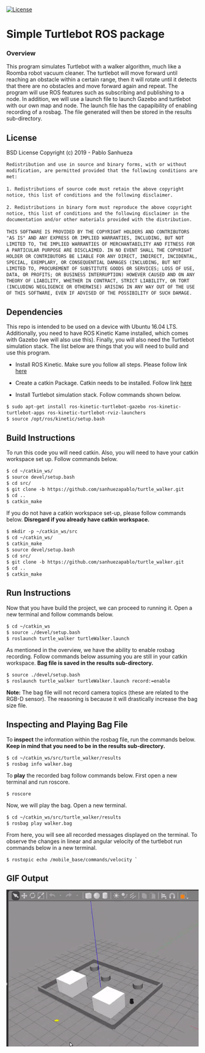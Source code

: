 [![License](https://img.shields.io/badge/License-BSD%202--Clause-orange.svg)](https://opensource.org/licenses/BSD-2-Clause)

# Simple Turtlebot ROS package #

### Overview

This program simulates Turtlebot with a walker algorithm, much like a Roomba robot vacuum cleaner. The turtlebot will move forward until reaching an obstacle within a certain range, then it will rotate until it detects that there are no obstacles and move forward again and repeat. The program will use ROS features such as subscribing and publishing to a node. In addition, we will use a launch file to launch Gazebo and turtlebot with our own map and node. The launch file has the capapibility of enabling recording of a rosbag. The file generated will then be stored in the results sub-directory. 


## License

BSD License
Copyright (c) 2019 - Pablo Sanhueza

```
Redistribution and use in source and binary forms, with or without modification, are permitted provided that the following conditions are met:

1. Redistributions of source code must retain the above copyright notice, this list of conditions and the following disclaimer.

2. Redistributions in binary form must reproduce the above copyright notice, this list of conditions and the following disclaimer in the documentation and/or other materials provided with the distribution.

THIS SOFTWARE IS PROVIDED BY THE COPYRIGHT HOLDERS AND CONTRIBUTORS "AS IS" AND ANY EXPRESS OR IMPLIED WARRANTIES, INCLUDING, BUT NOT LIMITED TO, THE IMPLIED WARRANTIES OF MERCHANTABILITY AND FITNESS FOR A PARTICULAR PURPOSE ARE DISCLAIMED. IN NO EVENT SHALL THE COPYRIGHT HOLDER OR CONTRIBUTORS BE LIABLE FOR ANY DIRECT, INDIRECT, INCIDENTAL, SPECIAL, EXEMPLARY, OR CONSEQUENTIAL DAMAGES (INCLUDING, BUT NOT LIMITED TO, PROCUREMENT OF SUBSTITUTE GOODS OR SERVICES; LOSS OF USE, DATA, OR PROFITS; OR BUSINESS INTERRUPTION) HOWEVER CAUSED AND ON ANY THEORY OF LIABILITY, WHETHER IN CONTRACT, STRICT LIABILITY, OR TORT (INCLUDING NEGLIGENCE OR OTHERWISE) ARISING IN ANY WAY OUT OF THE USE OF THIS SOFTWARE, EVEN IF ADVISED OF THE POSSIBILITY OF SUCH DAMAGE.
```

## Dependencies

This repo is intended to be used on a device with Ubuntu 16.04 LTS. Additionally, you need to have ROS Kinetic Kame installed, which comes with Gazebo (we will also use this). Finally, you will also need the Turtlebot simulation stack. The list below are things that you will need to build and use this program.

- Install ROS Kinetic. Make sure you follow all steps. Please follow link [here](http://wiki.ros.org/kinetic/Installation/Ubuntu)

- Create a catkin Package. Catkin needs to be installed. Follow link [here](http://wiki.ros.org/catkin)

- Install Turtlebot simulation stack. Follow commands shown below.

```
$ sudo apt-get install ros-kinetic-turtlebot-gazebo ros-kinetic-turtlebot-apps ros-kinetic-turtlebot-rviz-launchers
$ source /opt/ros/kinetic/setup.bash
```

## Build Instructions

To run this code you will need catkin. Also, you will need to have your catkin workspace set up. Follow commands below.

```
$ cd ~/catkin_ws/
$ source devel/setup.bash
$ cd src/
$ git clone -b https://github.com/sanhuezapablo/turtle_walker.git
$ cd ..
$ catkin_make
```

If you do not have a catkin workspace set-up, please follow commands below. **Disregard if you already have catkin workspace.**
```
$ mkdir -p ~/catkin_ws/src
$ cd ~/catkin_ws/
$ catkin_make
$ source devel/setup.bash
$ cd src/
$ git clone -b https://github.com/sanhuezapablo/turtle_walker.git
$ cd ..
$ catkin_make
```

## Run Instructions

Now that you have build the project, we can proceed to running it. Open a new terminal and follow commands below.

```
$ cd ~/catkin_ws
$ source ./devel/setup.bash
$ roslaunch turtle_walker turtleWalker.launch
```

As mentioned in the overview, we have the ability to enable rosbag recording. Follow commands below assuming you are still in your catkin workspace. **Bag file is saved in the results sub-directory.**

```
$ source ./devel/setup.bash
$ roslaunch turtle_walker turtleWalker.launch record:=enable
```

**Note:** The bag file will not record camera topics (these are related to the RGB-D sensor). The reasoning is because it will drastically increase the bag size file. 


## Inspecting and Playing Bag File

To **inspect** the information within the rosbag file, run the commands below. **Keep in mind that you need to be in the results sub-directory.**

```
$ cd ~/catkin_ws/src/turtle_walker/results
$ rosbag info walker.bag
```

To **play** the recorded bag follow commands below. First open a new terminal and run roscore.

```
$ roscore
```

Now, we will play the bag. Open a new terminal.


```
$ cd ~/catkin_ws/src/turtle_walker/results
$ rosbag play walker.bag
```

From here, you will see all recorded messages displayed on the terminal. To observe the changes in linear and angular velocity of the turtlebot run commands below in a new terminal.

```
$ rostopic echo /mobile_base/commands/velocity `
```


## GIF Output

![](results/turtle_walker_output.gif)
